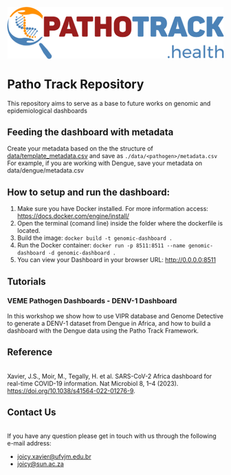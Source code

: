![patho-track-logo](https://raw.githubusercontent.com/BIA-lab/patho-track/main/img/patho-track-logo.png)

# Patho Track Repository

This repository aims to serve as a base to future works on genomic and epidemiological dashboards

## Feeding the dashboard with metadata

Create your metadata based on the the structure of [data/template_metadata.csv](data/template_metadata.csv) and save as `./data/<pathogen>/metadata.csv`
For example, if you are working with Dengue, save your metadata on data/dengue/metadata.csv

## How to setup and run the dashboard:

1. Make sure you have Docker installed. For more information access: https://docs.docker.com/engine/install/
2. Open the terminal (comand line) inside the folder where the dockerfile is located.
3. Build the image: `docker build -t genomic-dashboard .`
4. Run the Docker container: `docker run -p 8511:8511 --name genomic-dashboard -d genomic-dashboard .` 
5. You can view your Dashboard in your browser URL: http://0.0.0.0:8511

## Tutorials

### VEME Pathogen Dashboards - DENV-1 Dashboard

In this workshop we show how to use VIPR database and Genome Detective to generate a DENV-1 dataset from Dengue in Africa, and how to build a dashboard with the Dengue data using the Patho Track Framework.


## Reference
<br>
Xavier, J.S., Moir, M., Tegally, H. et al. SARS-CoV-2 Africa dashboard for real-time COVID-19 information. Nat Microbiol 8, 1–4 (2023). <a href='https://doi.org/10.1038/s41564-022-01276-9'>https://doi.org/10.1038/s41564-022-01276-9</a>. 

## Contact Us
<br>
If you have any question please get in touch with us through the following e-mail address: 

- <a> joicy.xavier@ufvjm.edu.br </a>
- <a> joicy@sun.ac.za </a>
